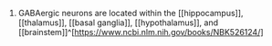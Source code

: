 1. GABAergic neurons are located within the [[hippocampus]], [[thalamus]], [[basal ganglia]], [[hypothalamus]], and [[brainstem]]^[https://www.ncbi.nlm.nih.gov/books/NBK526124/]